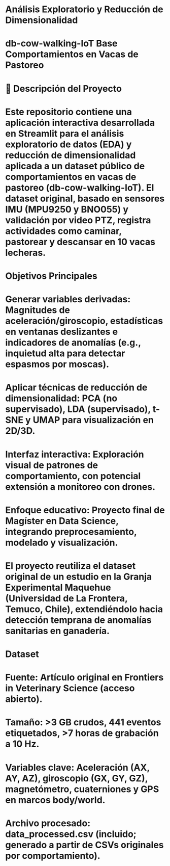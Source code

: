 # Análisis Exploratorio y Reducción de Dimensionalidad

# db-cow-walking-IoT Base Comportamientos en Vacas de Pastoreo

# 

# 📖 Descripción del Proyecto

# Este repositorio contiene una aplicación interactiva desarrollada en Streamlit para el análisis exploratorio de datos (EDA) y reducción de dimensionalidad aplicada a un dataset público de comportamientos en vacas de pastoreo (db-cow-walking-IoT). El dataset original, basado en sensores IMU (MPU9250 y BNO055) y validación por video PTZ, registra actividades como caminar, pastorear y descansar en 10 vacas lecheras.

# Objetivos Principales

# 

# Generar variables derivadas: Magnitudes de aceleración/giroscopio, estadísticas en ventanas deslizantes e indicadores de anomalías (e.g., inquietud alta para detectar espasmos por moscas).

# Aplicar técnicas de reducción de dimensionalidad: PCA (no supervisado), LDA (supervisado), t-SNE y UMAP para visualización en 2D/3D.

# Interfaz interactiva: Exploración visual de patrones de comportamiento, con potencial extensión a monitoreo con drones.

# Enfoque educativo: Proyecto final de Magíster en Data Science, integrando preprocesamiento, modelado y visualización.

# 

# El proyecto reutiliza el dataset original de un estudio en la Granja Experimental Maquehue (Universidad de La Frontera, Temuco, Chile), extendiéndolo hacia detección temprana de anomalías sanitarias en ganadería.

# Dataset

# 

# Fuente: Artículo original en Frontiers in Veterinary Science (acceso abierto).

# Tamaño: >3 GB crudos, 441 eventos etiquetados, >7 horas de grabación a 10 Hz.

# Variables clave: Aceleración (AX, AY, AZ), giroscopio (GX, GY, GZ), magnetómetro, cuaterniones y GPS en marcos body/world.

# Archivo procesado: data\_processed.csv (incluido; generado a partir de CSVs originales por comportamiento).

